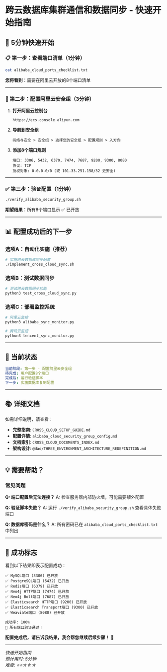 # 跨云数据库集群通信和数据同步 - 快速开始指南

## 🚀 5分钟快速开始

### 📋 第一步：查看端口清单（1分钟）

```bash
cat alibaba_cloud_ports_checklist.txt
```

**您将看到**：需要在阿里云开放的8个端口清单

---

### 🔧 第二步：配置阿里云安全组（3分钟）

1. **打开阿里云控制台**
   ```
   https://ecs.console.aliyun.com
   ```

2. **导航到安全组**
   ```
   网络与安全 > 安全组 > 选择您的安全组 > 配置规则 > 入方向
   ```

3. **添加8个端口规则**
   ```
   端口: 3306, 5432, 6379, 7474, 7687, 9200, 9300, 8080
   协议: TCP
   授权对象: 0.0.0.0/0 (或 101.33.251.158/32 更安全)
   ```

---

### ✅ 第三步：验证配置（1分钟）

```bash
./verify_alibaba_security_group.sh
```

**期望结果**：所有8个端口显示 ✅ 已开放

---

## 📊 配置成功后的下一步

### 选项A：自动化实施（推荐）

```bash
# 实施跨云数据库同步配置
./implement_cross_cloud_sync.sh
```

### 选项B：测试数据同步

```bash
# 测试跨云数据同步功能
python3 test_cross_cloud_sync.py
```

### 选项C：部署监控系统

```bash
# 阿里云监控
python3 alibaba_sync_monitor.py

# 腾讯云监控
python3 tencent_sync_monitor.py
```

---

## 🎯 当前状态

```yaml
当前阶段: 第一步 - 配置阿里云安全组
待完成: 用户配置8个端口
完成后: 运行验证脚本
下一步: 实施数据库复制配置
```

---

## 📚 详细文档

如需详细说明，请查看：

- **完整指南**: `CROSS_CLOUD_SETUP_GUIDE.md`
- **配置详情**: `alibaba_cloud_security_group_config.md`
- **文档索引**: `CROSS_CLOUD_DOCUMENTS_INDEX.md`
- **架构设计**: `@dao/THREE_ENVIRONMENT_ARCHITECTURE_REDEFINITION.md`

---

## 💡 需要帮助？

### 常见问题

**Q: 端口配置后无法连接？**
A: 检查服务器内部防火墙，可能需要额外配置

**Q: 验证脚本失败？**
A: 运行 `./verify_alibaba_security_group.sh` 查看具体失败端口

**Q: 数据库密码是什么？**
A: 所有密码已在 `alibaba_cloud_ports_checklist.txt` 中列出

---

## 🎉 成功标志

看到以下结果即表示配置成功：

```
✅ MySQL端口 (3306) 已开放
✅ PostgreSQL端口 (5432) 已开放
✅ Redis端口 (6379) 已开放
✅ Neo4j HTTP端口 (7474) 已开放
✅ Neo4j Bolt端口 (7687) 已开放
✅ Elasticsearch HTTP端口 (9200) 已开放
✅ Elasticsearch Transport端口 (9300) 已开放
✅ Weaviate端口 (8080) 已开放

成功率: 100%
🎉 所有端口验证通过！
```

**配置完成后，请告诉我结果，我会帮您继续后续步骤！** 🚀

---
*快速开始指南*  
*预计用时: 5分钟*  
*难度: ⭐⭐☆☆☆*
